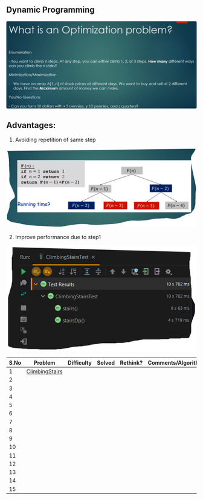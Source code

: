 ## Dynamic Programming

![](.README_images/DPIntroduction-Types.png)

## Advantages:
1. Avoiding repetition of same step

![](.README_images/Repetetion.png)

2. Improve performance due to step1

![](.README_images/performance.png)

 |S.No| Problem | Difficulty | Solved | Rethink?  | Comments/Algorithms/Tags  |
 |---|---|---|---|---|---|
  | 1 | [ClimbingStairs](ClimbingStairs.java)  | | | | |
  | 2| | | | | |
  | 3 | | | | | |
  | 4 | | | | | |
  | 5 | | | | | |
  | 6 | | | | | |
  | 7 | | | | | |
  | 8 | | | | | |
  | 9 | | | | | |
  | 10 | | | | | |
  | 11 | | | | | |
  | 12 | | | | | |
  | 13 | | | | | |
  | 14 | | | | | |
  | 15 | | | | | |
